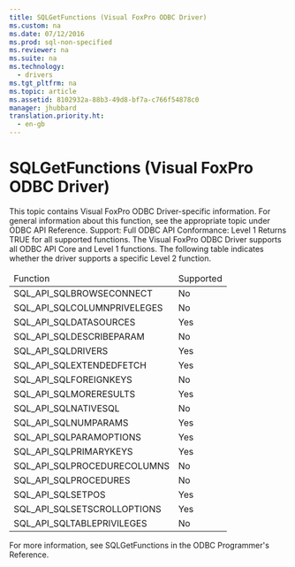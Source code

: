 ```yaml
---
title: SQLGetFunctions (Visual FoxPro ODBC Driver)
ms.custom: na
ms.date: 07/12/2016
ms.prod: sql-non-specified
ms.reviewer: na
ms.suite: na
ms.technology: 
  - drivers
ms.tgt_pltfrm: na
ms.topic: article
ms.assetid: 8102932a-88b3-49d8-bf7a-c766f54878c0
manager: jhubbard
translation.priority.ht: 
  - en-gb
---
```

# SQLGetFunctions (Visual FoxPro ODBC Driver)
<?xml version="1.0" encoding="utf-8"?>
<developerReferenceWithoutSyntaxDocument xmlns="http://ddue.schemas.microsoft.com/authoring/2003/5" xmlns:xlink="http://www.w3.org/1999/xlink" xmlns:xsi="http://www.w3.org/2001/XMLSchema-instance" xsi:schemaLocation="http://ddue.schemas.microsoft.com/authoring/2003/5 http://dduestorage.blob.core.windows.net/ddueschema/developer.xsd">
  <introduction>
    <alert class="note">
      <para>This topic contains Visual FoxPro ODBC Driver-specific information. For general information about this function, see the appropriate topic under <legacyLink xlink:href="b7a49774-f458-44ce-9a04-a0457501405b">ODBC API Reference</legacyLink>.</para>
    </alert>
    <para>Support: Full </para>
    <para>ODBC API Conformance: Level 1</para>
    <para>Returns TRUE for all supported functions.</para>
    <para>The Visual FoxPro ODBC Driver supports all ODBC API Core and Level 1 functions. The following table indicates whether the driver supports a specific Level 2 function.</para>
    <table xmlns:caps="http://schemas.microsoft.com/build/caps/2013/11">
      <thead>
        <tr>
          <TD>
            <para>                 <legacyItalic>Function</legacyItalic>               </para>
          </TD>
          <TD>
            <para>Supported</para>
          </TD>
        </tr>
      </thead>
      <tbody>
        <tr>
          <TD>
            <para>SQL_API_SQLBROWSECONNECT</para>
          </TD>
          <TD>
            <para>No</para>
          </TD>
        </tr>
        <tr>
          <TD>
            <para>SQL_API_SQLCOLUMNPRIVELEGES</para>
          </TD>
          <TD>
            <para>No</para>
          </TD>
        </tr>
        <tr>
          <TD>
            <para>SQL_API_SQLDATASOURCES</para>
          </TD>
          <TD>
            <para>Yes</para>
          </TD>
        </tr>
        <tr>
          <TD>
            <para>SQL_API_SQLDESCRIBEPARAM</para>
          </TD>
          <TD>
            <para>No</para>
          </TD>
        </tr>
        <tr>
          <TD>
            <para>SQL_API_SQLDRIVERS</para>
          </TD>
          <TD>
            <para>Yes</para>
          </TD>
        </tr>
        <tr>
          <TD>
            <para>SQL_API_SQLEXTENDEDFETCH</para>
          </TD>
          <TD>
            <para>Yes</para>
          </TD>
        </tr>
        <tr>
          <TD>
            <para>SQL_API_SQLFOREIGNKEYS</para>
          </TD>
          <TD>
            <para>No</para>
          </TD>
        </tr>
        <tr>
          <TD>
            <para>SQL_API_SQLMORERESULTS</para>
          </TD>
          <TD>
            <para>Yes</para>
          </TD>
        </tr>
        <tr>
          <TD>
            <para>SQL_API_SQLNATIVESQL</para>
          </TD>
          <TD>
            <para>No</para>
          </TD>
        </tr>
        <tr>
          <TD>
            <para>SQL_API_SQLNUMPARAMS</para>
          </TD>
          <TD>
            <para>Yes</para>
          </TD>
        </tr>
        <tr>
          <TD>
            <para>SQL_API_SQLPARAMOPTIONS</para>
          </TD>
          <TD>
            <para>Yes</para>
          </TD>
        </tr>
        <tr>
          <TD>
            <para>SQL_API_SQLPRIMARYKEYS</para>
          </TD>
          <TD>
            <para>Yes</para>
          </TD>
        </tr>
        <tr>
          <TD>
            <para>SQL_API_SQLPROCEDURECOLUMNS</para>
          </TD>
          <TD>
            <para>No</para>
          </TD>
        </tr>
        <tr>
          <TD>
            <para>SQL_API_SQLPROCEDURES</para>
          </TD>
          <TD>
            <para>No</para>
          </TD>
        </tr>
        <tr>
          <TD>
            <para>SQL_API_SQLSETPOS</para>
          </TD>
          <TD>
            <para>Yes</para>
          </TD>
        </tr>
        <tr>
          <TD>
            <para>SQL_API_SQLSETSCROLLOPTIONS</para>
          </TD>
          <TD>
            <para>Yes</para>
          </TD>
        </tr>
        <tr>
          <TD>
            <para>SQL_API_SQLTABLEPRIVILEGES</para>
          </TD>
          <TD>
            <para>No</para>
          </TD>
        </tr>
      </tbody>
    </table>
    <para>For more information, see <legacyLink xlink:href="0451d2f9-0f4f-46ba-b252-670956a52183">SQLGetFunctions</legacyLink> in the <legacyItalic>ODBC Programmer's Reference</legacyItalic>.</para>
  </introduction>
  <relatedTopics />
</developerReferenceWithoutSyntaxDocument>